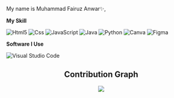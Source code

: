 

My name is Muhammad Fairuz Anwar✨, 

**My Skill**

<div display="flex">
  <img src="https://img.shields.io/badge/html5-%23E34F26.svg?style=for-the-badge&logo=html5&logoColor=white" alt="Html5"/>
  <img src="https://img.shields.io/badge/css3-%231572B6.svg?style=for-the-badge&logo=css3&logoColor=white" alt="Css"/>
  <img src="https://img.shields.io/badge/javascript-%23323330.svg?style=for-the-badge&logo=javascript&logoColor=%23F7DF1E" alt="JavaScript"/>
  <img src="https://img.shields.io/badge/java-%23ED8B00.svg?style=for-the-badge&logo=openjdk&logoColor=white" alt="Java"/>
  <img src="https://img.shields.io/badge/python-3670A0?style=for-the-badge&logo=python&logoColor=ffdd54" alt="Python"/>
  <img src="https://img.shields.io/badge/Canva-%2300C4CC.svg?style=for-the-badge&logo=Canva&logoColor=white" alt="Canva"/>
  <img src="https://img.shields.io/badge/figma-%23F24E1E.svg?style=for-the-badge&logo=figma&logoColor=white" alt="Figma"/>  
</div>



**Software I Use**
<div display="flex">
  <img src="https://img.shields.io/badge/Visual%20Studio%20Code-0078d7.svg?style=for-the-badge&logo=visual-studio-code&logoColor=white" alt="Visual Studio Code "/>

  
</div>




<h2 align="center"> Contribution Graph </h2>
<div align="center">
    <img src="https://github-readme-activity-graph.vercel.app/graph?username=Afganirwansyahhidayat&bg_color=220a28&&color=ffffff&line=c56a90&point=39ff14&area=true&hide_border=true" border-radius="200"">
</div>

